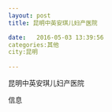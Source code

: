 ```yaml
--- 
layout: post 
title: 昆明中英安琪儿妇产医院

date:   2016-05-03 13:39:56 
categories:其他  
city:昆明
  
--- 
```

   
昆明中英安琪儿妇产医院

信息


